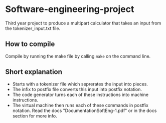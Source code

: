 # Software-engineering-project
Third year project to produce a multipart calculator that takes an input from the tokenizer_input.txt file.
## How to compile
Compile by running the make file by calling `make` on the command line.
## Short explanation
* Starts with a tokenizer file which seprerates the input into pieces.
* The infix to postfix file converts this input into postfix notation.
* The code generator turns each of these instructions into machine instructions.
* The virtual machine then runs each of these commands in postfix notation.
Read the docs "DocumentationSoftEng-1.pdf" or in the docs section for more info.
